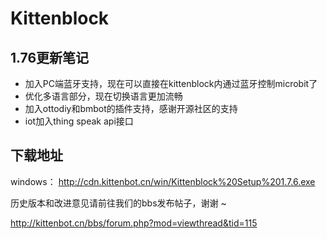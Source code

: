 # Kittenblock

## 1.76更新笔记

- 加入PC端蓝牙支持，现在可以直接在kittenblock内通过蓝牙控制microbit了
- 优化多语言部分，现在切换语言更加流畅
- 加入ottodiy和bmbot的插件支持，感谢开源社区的支持
- iot加入thing speak api接口

## 下载地址

windows： http://cdn.kittenbot.cn/win/Kittenblock%20Setup%201.7.6.exe

历史版本和改进意见请前往我们的bbs发布帖子，谢谢 ~

http://kittenbot.cn/bbs/forum.php?mod=viewthread&tid=115


